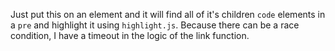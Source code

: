 Just put this on an element and it will find all of it's children `code` elements in a `pre` and highlight it using
`highlight.js`. Because there can be a race condition, I have a timeout in the logic of the link function.